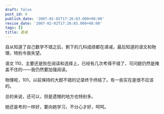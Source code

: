 ```yaml
---
draft: false
post_id: 0
publish_date: '2007-02-02T17:26:03.000+08:00'
revise_date: '2007-02-02T17:26:03.000+08:00'
tags: []
title: 递减
---
```


自从知道了自己数学不错之后，剩下的几科成绩都在递减，最后知道的语文和物理，特别令我失望。

语文 110，主要还是败在阅读和选择上，已经有几次考得不错了，可问题仍然是掩盖不住的——我仍然要加强阅读。

物理呢，101，以前保持的大题不错的记录终于终结了。有一些实在是很不应该的。

总的来说，还可以，但是遗憾的地方也特别多。

她还是考的一样好，要向她学习，不分心才好，呵呵。
